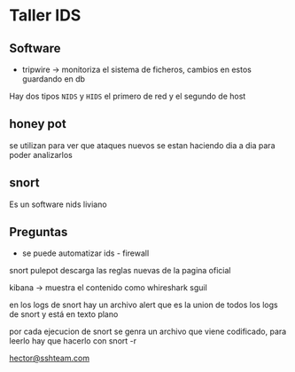 # Taller IDS

## Software
* tripwire -> monitoriza el sistema de ficheros, cambios en estos guardando en db

Hay dos tipos `NIDS` y `HIDS` el primero de red y el segundo de host

## honey pot
se utilizan para ver que ataques nuevos se estan haciendo dia a dia para poder analizarlos

## snort
Es un software nids liviano

## Preguntas
* se puede automatizar ids - firewall


snort pulepot descarga las reglas nuevas de la pagina oficial

kibana -> muestra el contenido como whireshark
sguil

en los logs de snort hay un archivo alert que es la union de todos los logs de snort y está en texto plano

por cada ejecucion de snort se genra un archivo que viene codificado, para leerlo hay que hacerlo con snort -r

hector@sshteam.com
